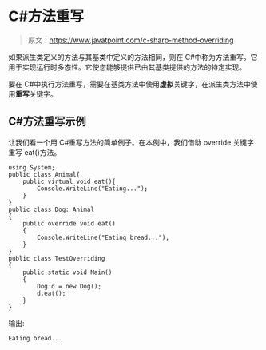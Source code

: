 # C#方法重写

> 原文：<https://www.javatpoint.com/c-sharp-method-overriding>

如果派生类定义的方法与其基类中定义的方法相同，则在 C#中称为方法重写。它用于实现运行时多态性。它使您能够提供已由其基类提供的方法的特定实现。

要在 C#中执行方法重写，需要在基类方法中使用**虚拟**关键字，在派生类方法中使用**重写**关键字。

## C#方法重写示例

让我们看一个用 C#重写方法的简单例子。在本例中，我们借助 override 关键字重写 eat()方法。

```
using System;
public class Animal{
    public virtual void eat(){
        Console.WriteLine("Eating...");
    }
}
public class Dog: Animal
{
    public override void eat()
    {
        Console.WriteLine("Eating bread...");
    }
}
public class TestOverriding
{
    public static void Main()
    {
        Dog d = new Dog();
        d.eat();
    }
}

```

输出:

```
Eating bread...

```